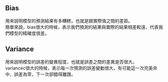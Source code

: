 ## Bias
用來說明模型的預測結果有多糟糕，也就是跟實際值之間的差距。  
簡單來說，bias很大的時候，表示我們預測的結果與實際的結果相差較遠，代表我們模型的精確度很差。  
## Variance
用來說明模型的誤差的變異程度，也就是誤差之間的差異是否很大。  
variancec很大的時候，表示每一次預測的誤差變動很大，有可能這一次完美命中，誤差為零，下一次卻錯得離譜。  
